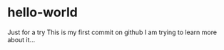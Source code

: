 # hello-world
Just for a try
This is my first commit on github
I am trying to learn more about it...
